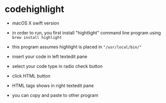 # codehighlight

- macOS X swift version

- in order to run, you first install "hightlight" command line program using `brew install highlight`
- this program assumes highlight is placed in `"/usr/local/bin/"`

- insert your code in left textedit pane
- select your code type in radio check button
-  click HTML button
- HTML tags shows in right textedit pane
- you can copy and paste to other program
